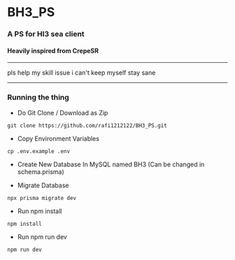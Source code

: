 # BH3_PS
### A PS for HI3 sea client
#### Heavily inspired from CrepeSR
__________________________
pls help my skill issue i can't keep myself stay sane
__________________________
### Running the thing
- Do Git Clone / Download as Zip

``` git clone https://github.com/rafi1212122/BH3_PS.git ```

- Copy Environment Variables

``` cp .env.example .env ```

- Create New Database In MySQL named BH3 (Can be changed in schema.prisma)

- Migrate Database

``` npx prisma migrate dev ```

- Run npm install

``` npm install ```

- Run npm run dev

``` npm run dev ```
